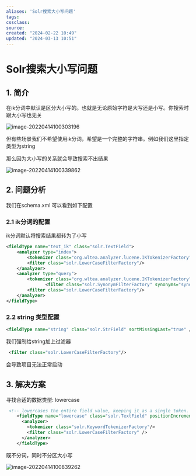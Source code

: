 ```yaml
---
aliases: 'Solr搜索大小写问题'
tags: 
cssclass:
source:
created: "2024-02-22 10:49"
updated: "2024-03-13 10:51"
---
```

# Solr搜索大小写问题

## 1. 简介

在ik分词中默认是区分大小写的。也就是无论原始字符是大写还是小写。你搜索时跟大小写也无关

![image-20220414100303196](https://cdn.jsdelivr.net/gh/MrJackC/PicGoImages/other/202403131051135.png)

但有些场景我们不希望使用ik分词，希望是一个完整的字符串。例如我们这里指定类型为string

那么因为大小写的关系就会导致搜索不出结果

![image-20220414100339862](https://cdn.jsdelivr.net/gh/MrJackC/PicGoImages/other/202403131051173.png)

## 2. 问题分析

我们在schema.xml 可以看到如下配置

### 2.1 ik分词的配置

ik分词默认将搜索结果都转为了小写

```xml
<fieldType name="text_ik" class="solr.TextField">
    <analyzer type="index">
        <tokenizer class="org.wltea.analyzer.lucene.IKTokenizerFactory"  useSmart="false"/>
        <filter class="solr.LowerCaseFilterFactory"/>
    </analyzer>
    <analyzer type="query">
        <tokenizer class="org.wltea.analyzer.lucene.IKTokenizerFactory"  useSmart="true" />
		       <filter class="solr.SynonymFilterFactory" synonyms="synonyms.txt" ignoreCase="true" expand="true"/>
        <filter class="solr.LowerCaseFilterFactory"/>
    </analyzer>
</fieldType>
```

### 2.2 string 类型配置

```xml
<fieldType name="string" class="solr.StrField" sortMissingLast="true" />
```

我们强制给string加上过滤器

```xml
 <filter class="solr.LowerCaseFilterFactory"/>
```

会导致项目无法正常启动

## 3. 解决方案

寻找合适的数据类型: lowercase

```xml
 <!-- lowercases the entire field value, keeping it as a single token.  -->
    <fieldType name="lowercase" class="solr.TextField" positionIncrementGap="100">
      <analyzer>
        <tokenizer class="solr.KeywordTokenizerFactory"/>
        <filter class="solr.LowerCaseFilterFactory" />
      </analyzer>
    </fieldType>

```

既不分词，同时不分区大小写

![image-20220414100839262](https://cdn.jsdelivr.net/gh/MrJackC/PicGoImages/other/202403131051208.png)